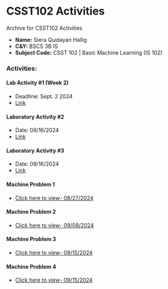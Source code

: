 # CSST102 Activities
Archive for CSST102 Activities

- **Name:** Siera Quidayan Hallig
- **C&Y:** BSCS 3B IS
- **Subject Code:** CSST 102 | Basic Machine Learning (IS 102)

### Activities:
#### **Lab Activity #1 (Week 2)**
* Deadline: Sept. 2 2024
* [Link](https://github.com/sie-hanamura/CSST102_Hallig/blob/main/Activites/Lab%20Activity%201/Lab%20Activity%201.md)

#### **Laboratory Activity #2**
*  Date: 09/16/2024
*   [Link]()

#### **Laboratory Activity #3**
*  Date: 09/16/2024
*   [Link]()

#### **Machine Problem 1**
*  [Click here to view- 08/27/2024]()

#### **Machine Problem 2**
*   [Click here to view- 09/08/2024]()
#### **Machine Problem 3**
*  [Click here to view- 09/15/2024]()

#### **Machine Problem 4**
*  [Click here to view- 09/15/2024]()

